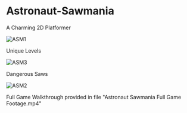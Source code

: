 # Astronaut-Sawmania
A Charming 2D Platformer

![ASM1](https://github.com/user-attachments/assets/5788142e-63d5-4fe9-b43f-0eee90a5689f)

Unique Levels 

![ASM3](https://github.com/user-attachments/assets/2bcbf056-365e-415e-b4d2-720f734f819a)

Dangerous Saws

![ASM2](https://github.com/user-attachments/assets/8e540f52-8145-4d18-8e78-8c1de6578f2c)

Full Game Walkthrough provided in file "Astronaut Sawmania Full Game Footage.mp4"
